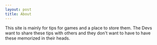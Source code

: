 ```yaml
---
layout: post
title: About
---
```


This site is mainly for tips for games and a place to store them. The Devs want to share these tips with others and they don't want to have to have these memorized in their heads.